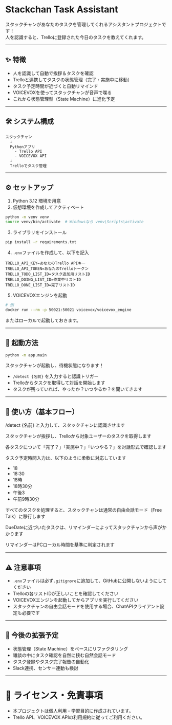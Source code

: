 # Stackchan Task Assistant

スタックチャンがあなたのタスクを管理してくれるアシスタントプロジェクトです！  
人を認識すると、Trelloに登録された今日のタスクを教えてくれます。

---

## ✨ 特徴

- 人を認識して自動で挨拶＆タスクを確認
- Trelloと連携してタスクの状態管理（完了・実施中に移動）
- タスク予定時間が近づくと自動リマインド
- VOICEVOXを使ってスタックチャンが音声で喋る
- これから状態管理型（State Machine）に進化予定

---

## 🛠 システム構成

```plaintext
スタックチャン
  ↓
  Pythonアプリ
    - Trello API
    - VOICEVOX API
  ↓
  Trelloでタスク管理
```

---

## ⚙️ セットアップ

1. Python 3.12 環境を用意
2. 仮想環境を作成してアクティベート

```bash
python -m venv venv
source venv/bin/activate  # Windowsなら venv\Scripts\activate
```

3. ライブラリをインストール

```bash
pip install -r requirements.txt
```

4. `.env`ファイルを作成して、以下を記入

```
TRELLO_API_KEY=あなたのTrello APIキー
TRELLO_API_TOKEN=あなたのTrelloトークン
TRELLO_TODO_LIST_ID=タスク追加用リストID
TRELLO_DOING_LIST_ID=作業中リストID
TRELLO_DONE_LIST_ID=完了リストID
```

5. VOICEVOXエンジンを起動

```bash
# 例
docker run --rm -p 50021:50021 voicevox/voicevox_engine
```
またはローカルで起動しておきます。

---

## 🚀 起動方法

```bash
python -m app.main
```

スタックチャンが起動し、待機状態になります！

- `/detect {名前}` を入力すると認識トリガー
- Trelloからタスクを取得して対話を開始します
- タスクが残っていれば、やったか？いつやるか？を聞いてきます

---

## 🚀 使い方（基本フロー）
/detect {名前} と入力して、スタックチャンに認識させます

スタックチャンが挨拶し、Trelloから対象ユーザーのタスクを取得します

各タスクについて「完了？」「実施中？」「いつやる？」を対話形式で確認します

タスク予定時間入力は、以下のように柔軟に対応しています

- 18
- 18:30
- 18時
- 18時30分
- 午後3
- 午前9時30分

すべてのタスクを処理すると、スタックチャンは通常の自由会話モード（Free Talk）に移行します

DueDateに近づいたタスクは、リマインダーによってスタックチャンから声がかかります

リマインダーはPCローカル時間を基準に判定されます

---

## ⚠️ 注意事項

- `.env`ファイルは必ず`.gitignore`に追加して、GitHubに公開しないようにしてください
- Trelloの各リストIDが正しいことを確認してください
- VOICEVOXエンジンを起動してからアプリを実行してください
- スタックチャンの自由会話モードを使用する場合、ChatAPIクライアント設定も必要です

---

## 🌟 今後の拡張予定

- 状態管理（State Machine）をベースにリファクタリング
- 雑談の中にタスク確認を自然に挟む自然会話モード
- タスク登録やタスク完了報告の自動化
- Slack連携、センサー連動も検討

---

# 📢 ライセンス・免責事項

- 本プロジェクトは個人利用・学習目的に作成されています。
- Trello API、VOICEVOX APIの利用規約に従ってご利用ください。

